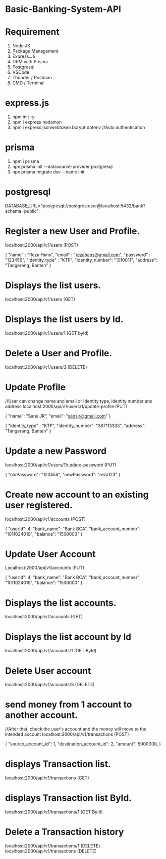 # Basic-Banking-System-API

# Requirement
  1. Node.JS
  2. Package Management
  3. Express.JS
  4. ORM with Prisma
  5. Postgresql
  6. VSCode
  7. Thunder / Postman
  8. CMD / Terminal
     
# express.js
  1. npm init -y
  2. npm i express nodemon
  3. npm i express jsonwebtoken bcrypt dotenv //Auto authentication

# prisma
  1. npm i prisma
  2. npx prisma init --datasource-provider postgresql
  3. npx prisma migrate dev --name init

# postgresql
DATABASE_URL="postgresql://postgres:user@localhost:5432/bank?schema=public"

# Register a new User and Profile.
  localhost:2000/api/v1/users (POST)

  {
  "name" : "Reza Hans",
  "email" : "rezahans@gmail.com",
  "password" : "123456",
  "identity_type" : "KTP",
  "identity_number": "1010011",
  "address": "Tangerang, Banten"
  }

# Displays the list users.

  localhost:2000/api/v1/users (GET)


# Displays the list users by Id.

  localhost:2000/api/v1/users/1 (GET byId)

# Delete a User and Profile. 

  localhost:2000/api/v1/users/3 (DELETE) 

# Update Profile 
  //User can change name and email or identity type, identity number and address
  localhost:2000/api/v1/users/1/update-profile (PUT)
  
  {
  "name": "Sans JR",
  "email": "sansjr@gmail.com"
  }

  {
  "identity_type" : "KTP",
  "identity_number": "367113333",
  "address": "Tangerang, Banten"
  }

# Update a new Password
localhost:2000/api/v1/users/1/update-password (PUT)

{
  "oldPassword": "123456",
  "newPassword": "reza123"
}

# Create new account to an existing user registered.
localhost:2000/api/v1/accounts (POST)

{
  "userId": 4,
  "bank_name": "Bank BCA",
  "bank_account_number": "1011024019",
  "balance": "1500000"
}

# Update User Account
Localhost:2000/api/v1/accounts (PUT)

{
  "userId": 4,
  "bank_name": "Bank BCA",
  "bank_account_number": "1011024019",
  "balance": "1500000"
}

# Displays the list accounts.
localhost:2000/api/v1/accounts (GET)

# Displays the list account by Id
localhost:2000/api/v1/accounts/1 (GET ById)

# Delete User account
localhost:2000/api/v1/accounts/3 (DELETE)

# send money from 1 account to another account.
  //After that, check the user's account and the money will move to the intended account
localhost:2000/api/v1/transactions (POST)

{
  "source_account_id": 1,
  "destination_account_id": 2,
  "amount": 5000000,
}

# displays Transaction list.
localhost:2000/api/v1/transactions (GET)

# displays Transaction list ById.
localhost:2000/api/v1/transactions/1 (GET ById)

# Delete a Transaction history
localhost:2000/api/v1/transactions/1 (DELETE)
localhost:2000/api/v1/transactions (DELETE)
